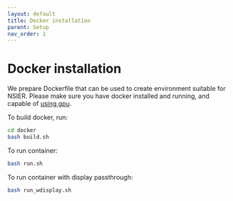 ```yaml
---
layout: default
title: Docker installation
parent: Setup
nav_order: 1
---
```


# Docker installation

We prepare Dockerfile that can be used to create environment suitable for NSIER.
Please make sure you have docker installed and running, and capable of [using gpu](https://github.com/NVIDIA/nvidia-docker).

To build docker, run:
```bash
cd docker
bash build.sh
```
To run container:
```bash
bash run.sh
```
To run container with display passthrough:
```bash
bash run_wdisplay.sh
```